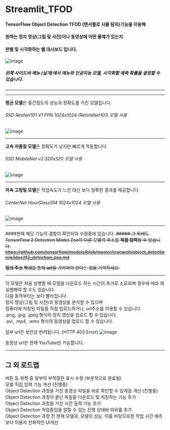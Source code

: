 # Streamlit_TFOD

#### TensorFlow Object Detection TFOD (텐서플로 사물 탐지)기능을 이용해
#### 원하는 정지 영상(그림 및 사진)이나 동영상에 어떤 물체가 있는지
#### 판별 및 시각화하는 웹 대시보드 입니다.

![image](https://user-images.githubusercontent.com/96038721/147878363-9ce6a1fa-f44b-4558-a429-90be6623ecbf.png)

##### 왼쪽 사이드바 메뉴 (날개)에서 메뉴와 인공지능 모델, 시각화할 예측 확률을 설정할 수 있습니다.
---
---
**평균 모델**은 중간정도의 성능과 정확도를 가진 모델입니다.
###### SSD ResNet101 V1 FPN 1024x1024 (RetinaNet101) 모델 사용

![image](https://user-images.githubusercontent.com/96038721/147878732-46ecc509-441a-4449-a477-a3011e75a4ab.png)  

---
**고속 저품질 모델**은 정확도가 낮지만 빠르게 작동합니다.
###### SSD MobileNet v2 320x320 모델 사용   

![image](https://user-images.githubusercontent.com/96038721/147878930-aadbcd8a-678c-4bc1-82d0-8f038a6ceda8.png)

---
**저속 고정밀 모델**은 작업속도가 느린 대신 보다 정확한 결과를 제공합니다.
###### CenterNet HourGlass104 1024x1024 모델 사용

![image](https://user-images.githubusercontent.com/96038721/147878999-b79c73dd-410d-449c-b9a9-30f3dac746b3.png)

---
####현재 해당 기능의 결함이 확인되어 수정중에 있습니다.
~~##### 그 외에도 TensorFlow 2 Detection Model Zoo의 다른 모델의 주소를 **직접 입력**할 수 있습니다.~~
~~https://github.com/tensorflow/models/blob/master/research/object_detection/g3doc/tf2_detection_zoo.md~~

~~**링크 주소 복사**를 통해 **url**을 가져와야 한다는 점을 기억하세요.~~

---
각 모델은 처음 실행할 때 모델을 다운로드 하는 시간이 추가로 소요되며 경우에 따라 재실행해야 할 수도 있습니다.   
다음 동작부터는 보다 빨라집니다.   
정지 영상(그림 및 사진)과 동영상을 분석할 수 있으며   
컴퓨터에 저장된 파일을 직접 업로드하거나, url주소를 이용할 수 있습니다.   
.png, .jpg, .jpeg 형식의 정지 영상을 업로드 할 수 있습니다.   
.avi, .mp4, .wmv 형식의 동영상을 업로드 할 수 있습니다.   

일부 url은 보안상 반려됩니다. (HTTP 403 Error)
![image](https://user-images.githubusercontent.com/96038721/147879056-6cabf4e9-9a8f-4224-b07f-986a055a4342.png)


동영상 url은 현재 YouTube만 가능합니다.

---
그 외 로드맵
---
버튼 등 위젯 중 일부의 부적절한 표시 수정 (부분적으로 완료됨)   
모델 직접 입력 기능 개선 (진행중)   
Object Detection 과정을 거친 동영상 파일을 바로 확인할 수 있게끔 개선 (진행중)   
Object Detection 과정이 끝난 파일을 다운로드 및 저장하는 기능 추가   
Object Detection 과정을 거친 시간 출력 기능 추가   
Object Detection 작업중임을 알릴 수 있는 진행 상태바 따위를 추가   
Object Detection 과정 전 현재 모델과, 모델의 성능. 이를 바탕으로한 작업 시간 예측   
보다 이용자 친화적인 UI개선   

